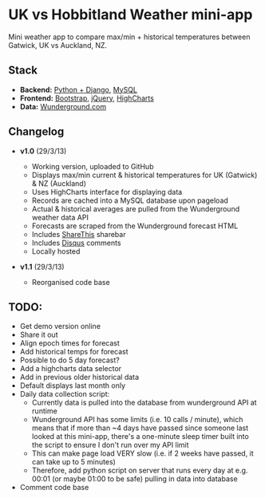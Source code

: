 UK vs Hobbitland Weather mini-app
=================================

Mini weather app to compare max/min + historical temperatures between Gatwick, UK vs Auckland, NZ.

Stack
-----
 * **Backend:** [Python + Django](https://www.djangoproject.com/), [MySQL](http://www.mysql.com)
 * **Frontend:** [Bootstrap](http://twitter.github.com/bootstrap/), [jQuery](http://jquery.com/), [HighCharts](http://www.highcharts.com/)
 * **Data:** [Wunderground.com](http://www.wunderground.com/)


Changelog
---------
 * **v1.0** (29/3/13)
    * Working version, uploaded to GitHub
    * Displays max/min current & historical temperatures for UK (Gatwick) & NZ (Auckland)
    * Uses HighCharts interface for displaying data
    * Records are cached into a MySQL database upon pageload
    * Actual & historical averages are pulled from the Wunderground weather data API
    * Forecasts are scraped from the Wunderground forecast HTML
    * Includes [ShareThis](http://sharethis.com/) sharebar
    * Includes [Disqus](http://disqus.com/) comments
    * Locally hosted
    
* **v1.1** (29/3/13)
    * Reorganised code base


TODO:
-----

 * Get demo version online
 * Share it out
 * Align epoch times for forecast
 * Add historical temps for forecast
 * Possible to do 5 day forecast?
 * Add a highcharts data selector
 * Add in previous older historical data
 * Default displays last month only
 * Daily data collection script:
    - Currently data is pulled into the database from wunderground API at runtime
    - Wunderground API has some limits (i.e. 10 calls / minute), which means that if more than ~4 days have passed since someone last looked at this mini-app, there's a one-minute sleep timer built into the script to ensure I don't run over my API limit
    - This can make page load VERY slow (i.e. if 2 weeks have passed, it can take up to 5 minutes)
    - Therefore, add python script on server that runs every day at e.g. 00:01 (or maybe 01:00 to be safe) pulling in data into database
* Comment code base
    
    
    
